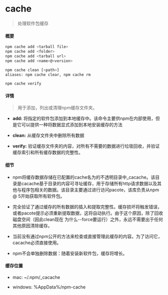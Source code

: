 # cache



> 处理软件包缓存



#### 概要

```bash
npm cache add <tarball file>
npm cache add <folder>
npm cache add <tarball url>
npm cache add <name>@<version>

npm cache clean [<path>]
aliases: npm cache clear, npm cache rm

npm cache verify
```



#### 详情

> 用于添加，列出或清理npm缓存文件夹。

* **add:** 将指定的软件包添加到本地缓存中。该命令主要供npm在内部使用，但是它可以提供一种将数据显式添加到本地安装缓存的方法

* **clean:** 从缓存文件夹中删除所有数据

* **verify:** 验证缓存文件夹的内容，对所有不需要的数据进行垃圾回收，并验证缓存索引和所有缓存数据的完整性。



#### 细节

* npm将缓存数据存储在已配置的cache名为的不透明目录中_cacache。该目录是cacache基于目录的内容可寻址缓存，用于存储所有http请求数据以及其他与程序包相关的数据。该目录主要通过进行访问pacote，该库负责从npm @ 5开始获取所有软件包。

* 完全验证了通过缓存的所有数据的插入和提取完整性。缓存损坏将触发错误，或者pacote提示必须重新提取数据，这将自动执行。由于这个原因，除了回收磁盘空间（因此clean现在 为什么--force要运行）之外，永远不需要出于任何其他原因清除缓存。

* 当前没有通过npm公开的方法来检查或直接管理此缓存的内容。为了访问它，cacache必须直接使用。

* npm不会单独删除数据：随着安装新软件包，缓存将增长。



#### 缓存位置

* mac:  ~/.npm/_cacache

* windows:  %AppData%/npm-cache


